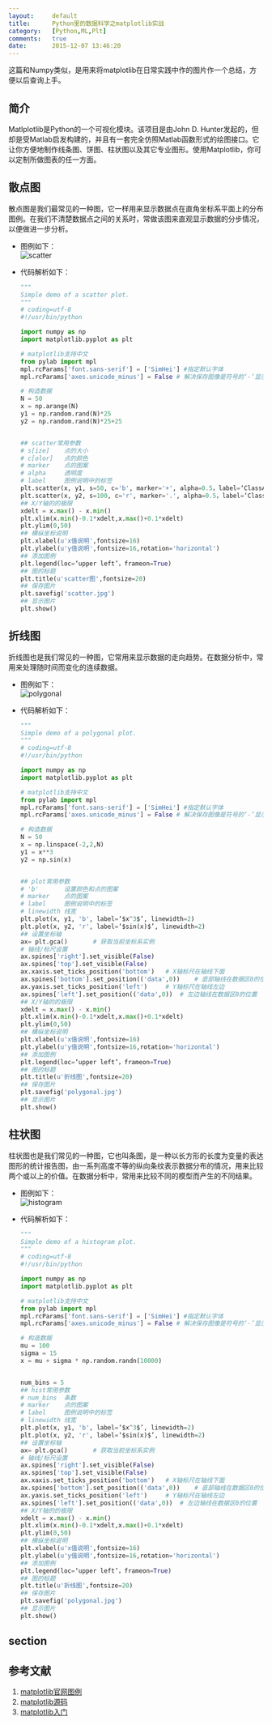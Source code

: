 ```yaml
---
layout:		default
title:		Python里的数据科学之matplotlib实战
category:	[Python,ML,Plt]
comments:	true
date:		2015-12-07 13:46:20
---
```

这篇和Numpy类似，是用来将matplotlib在日常实践中作的图片作一个总结，方便以后查询上手。


## 简介
Matlplotlib是Python的一个可视化模块。该项目是由John D. Hunter发起的，但却是受Matlab启发构建的，并且有一套完全仿照Matlab函数形式的绘图接口。它让你方便地制作线条图、饼图、柱状图以及其它专业图形。使用Matplotlib，你可以定制所做图表的任一方面。


## 散点图
散点图是我们最常见的一种图，它一样用来显示数据点在直角坐标系平面上的分布图例。在我们不清楚数据点之间的关系时，常做该图来直观显示数据的分步情况，以便做进一步分析。
* 图例如下：  
![scatter]({{site.baseurl}}/assets/images/scatter.jpg)

* 代码解析如下：
    
    ```py
    """
    Simple demo of a scatter plot.
    """
    # coding=utf-8
    #!/usr/bin/python

    import numpy as np
    import matplotlib.pyplot as plt
    
    # matplotlib支持中文
    from pylab import mpl
    mpl.rcParams['font.sans-serif'] = ['SimHei'] #指定默认字体
    mpl.rcParams['axes.unicode_minus'] = False # 解决保存图像是符号的‘-’显示为方块的问题
    
    # 构造数据
    N = 50
    x = np.arange(N)
    y1 = np.random.rand(N)*25
    y2 = np.random.rand(N)*25+25


    ## scatter常用参数
    # s[ize]    点的大小
    # c[olor]   点的颜色
    # marker    点的图案
    # alpha     透明度
    # label     图例说明中的标签
    plt.scatter(x, y1, s=50, c='b', marker='+', alpha=0.5，label=‘ClassA’)
    plt.scatter(x, y2, s=100, c='r', marker='.', alpha=0.5，label=‘ClassB’)
    ## X/Y轴的的极限
    xdelt = x.max() - x.min()
    plt.xlim(x.min()-0.1*xdelt,x.max()+0.1*xdelt)
    plt.ylim(0,50)
    ## 横纵坐标说明
    plt.xlabel(u'x值说明',fontsize=16)
    plt.ylabel(u'y值说明',fontsize=16,rotation='horizontal')
    ## 添加图例
    plt.legend(loc=‘upper left’，frameon=True)
    ## 图的标题
    plt.title(u'scatter图',fontsize=20)
    ## 保存图片
    plt.savefig('scatter.jpg')
    ## 显示图片
    plt.show()
    ```

## 折线图
折线图也是我们常见的一种图，它常用来显示数据的走向趋势。在数据分析中，常用来处理随时间而变化的连续数据。

* 图例如下：  
![polygonal]({{site.baseurl}}/assets/images/polygonal.jpg)

* 代码解析如下：
    
    ```py
    """
    Simple demo of a polygonal plot.
    """
    # coding=utf-8
    #!/usr/bin/python

    import numpy as np
    import matplotlib.pyplot as plt
    
    # matplotlib支持中文
    from pylab import mpl
    mpl.rcParams['font.sans-serif'] = ['SimHei'] #指定默认字体
    mpl.rcParams['axes.unicode_minus'] = False # 解决保存图像是符号的‘-’显示为方块的问题
    
    # 构造数据
    N = 50
    x = np.linspace(-2,2,N)
    y1 = x**3
    y2 = np.sin(x)


    ## plot常用参数
    # 'b'       设置颜色和点的图案
    # marker    点的图案
    # label     图例说明中的标签
    # linewidth 线宽
    plt.plot(x, y1, 'b', label=‘$x^3$’, linewidth=2)
    plt.plot(x, y2, 'r', label=‘$sin(x)$’, linewidth=2)
    ## 设置坐标轴
    ax= plt.gca()       # 获取当前坐标系实例
    # 轴线/标尺设置
    ax.spines['right'].set_visible(False)
    ax.spines['top'].set_visible(False)
    ax.xaxis.set_ticks_position('bottom')   # X轴标尺在轴线下面
    ax.spines['bottom'].set_position(('data',0))    # 底部轴线在数据区0的位置
    ax.yaxis.set_ticks_position('left')     # Y轴标尺在轴线左边
    ax.spines['left'].set_position(('data',0))  # 左边轴线在数据区0的位置
    ## X/Y轴的的极限
    xdelt = x.max() - x.min()
    plt.xlim(x.min()-0.1*xdelt,x.max()+0.1*xdelt)
    plt.ylim(0,50)
    ## 横纵坐标说明
    plt.xlabel(u'x值说明',fontsize=16)
    plt.ylabel(u'y值说明',fontsize=16,rotation='horizontal')
    ## 添加图例
    plt.legend(loc=‘upper left’，frameon=True)
    ## 图的标题
    plt.title(u'折线图',fontsize=20)
    ## 保存图片
    plt.savefig('polygonal.jpg')
    ## 显示图片
    plt.show()
    ```

## 柱状图
柱状图也是我们常见的一种图，它也叫条图，是一种以长方形的长度为变量的表达图形的统计报告图，由一系列高度不等的纵向条纹表示数据分布的情况，用来比较两个或以上的价值。在数据分析中，常用来比较不同的模型而产生的不同结果。

* 图例如下：  
![histogram]({{site.baseurl}}/assets/images/histogram.jpg)

* 代码解析如下：
    
    ```py
    """
    Simple demo of a histogram plot.
    """
    # coding=utf-8
    #!/usr/bin/python

    import numpy as np
    import matplotlib.pyplot as plt
    
    # matplotlib支持中文
    from pylab import mpl
    mpl.rcParams['font.sans-serif'] = ['SimHei'] #指定默认字体
    mpl.rcParams['axes.unicode_minus'] = False # 解决保存图像是符号的‘-’显示为方块的问题
    
    # 构造数据
    mu = 100
    sigma = 15
    x = mu + sigma * np.random.randn(10000)


    num_bins = 5
    ## hist常用参数
    # num_bins  条数
    # marker    点的图案
    # label     图例说明中的标签
    # linewidth 线宽
    plt.plot(x, y1, 'b', label=‘$x^3$’, linewidth=2)
    plt.plot(x, y2, 'r', label=‘$sin(x)$’, linewidth=2)
    ## 设置坐标轴
    ax= plt.gca()       # 获取当前坐标系实例
    # 轴线/标尺设置
    ax.spines['right'].set_visible(False)
    ax.spines['top'].set_visible(False)
    ax.xaxis.set_ticks_position('bottom')   # X轴标尺在轴线下面
    ax.spines['bottom'].set_position(('data',0))    # 底部轴线在数据区0的位置
    ax.yaxis.set_ticks_position('left')     # Y轴标尺在轴线左边
    ax.spines['left'].set_position(('data',0))  # 左边轴线在数据区0的位置
    ## X/Y轴的的极限
    xdelt = x.max() - x.min()
    plt.xlim(x.min()-0.1*xdelt,x.max()+0.1*xdelt)
    plt.ylim(0,50)
    ## 横纵坐标说明
    plt.xlabel(u'x值说明',fontsize=16)
    plt.ylabel(u'y值说明',fontsize=16,rotation='horizontal')
    ## 添加图例
    plt.legend(loc=‘upper left’，frameon=True)
    ## 图的标题
    plt.title(u'折线图',fontsize=20)
    ## 保存图片
    plt.savefig('polygonal.jpg')
    ## 显示图片
    plt.show()
    ```

## section



## 参考文献
1. [matplotlib官网图例][plt_org]
2. [matplotlib源码][plt_git]
3. [matplotlib入门][plt_tour]


[plt_org]: http://matplotlib.org
[plt_git]:  https://github.com/matplotlib
[plt_tour]: http://reverland.org/python/2012/09/07/matplotlib-tutorial/




